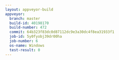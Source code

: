 ```yaml
---
layout: appveyor-build
appveyor:
  branch: master
  build-id: 40198170
  build-number: 472
  commit: 64b323f83dc0d87112dc9e3a30dc4f8ea31933f1
  job-id: 5y0fyobj39dr00ha
  job-number: 6
  os-name: Windows
  test-result: 0
---
```

